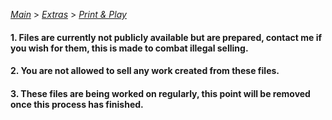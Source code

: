 [*Main*](https://github.com/PowerofMoll/Mining-Timing---A-fancreation-to-Blood-on-the-Clocktower/blob/main) > [_Extras_](https://github.com/PowerofMoll/Mining-Timing---A-fancreation-to-Blood-on-the-Clocktower/blob/main/Extras/README.md) > [_Print & Play_](https://github.com/PowerofMoll/Mining-Timing---A-fancreation-to-Blood-on-the-Clocktower/blob/main/Extras/Print%20%26%20Play/README.md)

#### 1. Files are currently not publicly available but are prepared, contact me if you wish for them, this is made to combat illegal selling.

#### 2. You are not allowed to sell any work created from these files.

#### 3. These files are being worked on regularly, this point will be removed once this process has finished.
